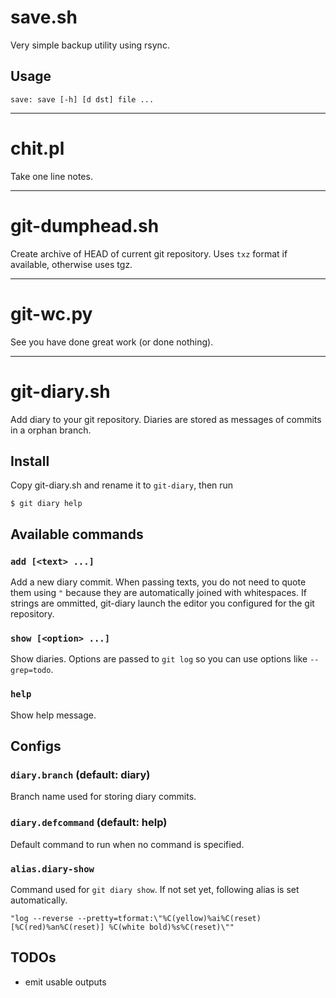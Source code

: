 save.sh
=======

Very simple backup utility using rsync.

Usage
-----

    save: save [-h] [d dst] file ...



***

chit.pl
=======

Take one line notes.



***

git-dumphead.sh
===============

Create archive of HEAD of current git repository.
Uses `txz` format if available, otherwise uses tgz.



***

git-wc.py
=========

See you have done great work (or done nothing).



***

git-diary.sh
============

Add diary to your git repository. Diaries are stored as messages of commits in a
orphan branch.


Install
-------

Copy git-diary.sh and rename it to `git-diary`, then run

    $ git diary help


Available commands
------------------

### `add [<text> ...]`

Add a new diary commit. When passing texts, you do not need to quote them
using `"` because they are automatically joined with whitespaces. If strings are
ommitted, git-diary launch the editor you configured for the git repository.

### `show [<option> ...]`

Show diaries. Options are passed to `git log` so you can use options like
`--grep=todo`.

### `help`

Show help message.


Configs
-------

### `diary.branch` (default: diary)

Branch name used for storing diary commits.

### `diary.defcommand` (default: help)

Default command to run when no command is specified.

### `alias.diary-show`

Command used for `git diary show`. If not set yet, following alias is set
automatically.

    "log --reverse --pretty=tformat:\"%C(yellow)%ai%C(reset) [%C(red)%an%C(reset)] %C(white bold)%s%C(reset)\""



TODOs
-----

* emit usable outputs
